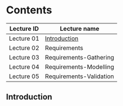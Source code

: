 # Contents

|Lecture ID|Lecture name|
|-----|------|
|Lecture 01|[Introduction](#lec1)|
|Lecture 02|Requirements|
|Lecture 03|Requirements-Gathering|
|Lecture 04|Requirements-Modelling|
|Lecture 05|Requirements-Validation|


<h2>Introduction</h2>
<span id="lec1"></span>

